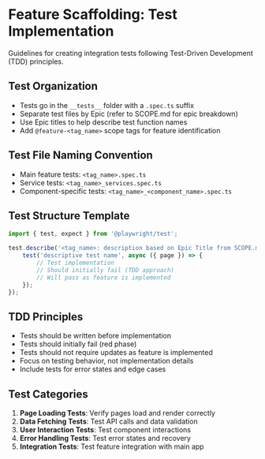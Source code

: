 # Feature Scaffolding: Test Implementation

Guidelines for creating integration tests following Test-Driven Development (TDD) principles.

## Test Organization

- Tests go in the `__tests__` folder with a `.spec.ts` suffix
- Separate test files by Epic (refer to SCOPE.md for epic breakdown)
- Use Epic titles to help describe test function names
- Add `@feature-<tag_name>` scope tags for feature identification

## Test File Naming Convention

- Main feature tests: `<tag_name>.spec.ts`
- Service tests: `<tag_name>_services.spec.ts`
- Component-specific tests: `<tag_name>_<component_name>.spec.ts`

## Test Structure Template

```typescript
import { test, expect } from '@playwright/test';

test.describe('<tag_name>: description based on Epic Title from SCOPE.md', { tag: "@feature-<tag_name>" }, () => {
    test('descriptive test name', async ({ page }) => {
        // Test implementation
        // Should initially fail (TDD approach)
        // Will pass as feature is implemented
    });
});
```

## TDD Principles

- Tests should be written before implementation
- Tests should initially fail (red phase)
- Tests should not require updates as feature is implemented
- Focus on testing behavior, not implementation details
- Include tests for error states and edge cases

## Test Categories

1. **Page Loading Tests**: Verify pages load and render correctly
2. **Data Fetching Tests**: Test API calls and data validation
3. **User Interaction Tests**: Test component interactions
4. **Error Handling Tests**: Test error states and recovery
5. **Integration Tests**: Test feature integration with main app
